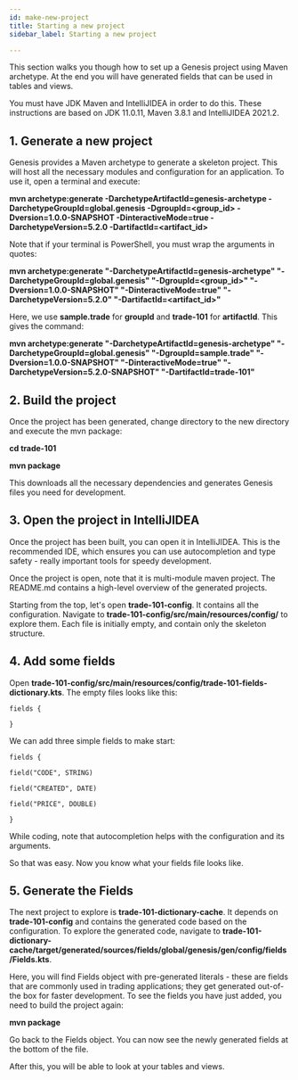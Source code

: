 ```yaml
---
id: make-new-project
title: Starting a new project
sidebar_label: Starting a new project

---
```

This section walks you though how to set up a Genesis project using Maven archetype. At the end you will have generated fields that can be used in tables and views.

You must have  JDK Maven and IntelliJIDEA in order to do this. These instructions are based on JDK 11.0.11, Maven 3.8.1 and IntelliJIDEA 2021.2.

## 1. Generate a new project

Genesis provides a Maven archetype to generate a skeleton project. This will host all the necessary modules and configuration for an application. To use it, open a terminal and execute:

**mvn archetype:generate -DarchetypeArtifactId=genesis-archetype -DarchetypeGroupId=global.genesis -DgroupId=<group_id> -Dversion=1.0.0-SNAPSHOT -DinteractiveMode=true -DarchetypeVersion=5.2.0 -DartifactId=<artifact_id>**

Note that if your terminal is PowerShell, you must wrap the arguments in quotes:

**mvn archetype:generate "-DarchetypeArtifactId=genesis-archetype" "-DarchetypeGroupId=global.genesis" "-DgroupId=<group_id>" "-Dversion=1.0.0-SNAPSHOT" "-DinteractiveMode=true" "-DarchetypeVersion=5.2.0" "-DartifactId=<artifact_id>"**

Here, we use  **sample.trade** for **groupId** and **trade-101** for **artifactId**. This gives the command:

**mvn archetype:generate "-DarchetypeArtifactId=genesis-archetype" "-DarchetypeGroupId=global.genesis" "-DgroupId=sample.trade" "-Dversion=1.0.0-SNAPSHOT" "-DinteractiveMode=true" "-DarchetypeVersion=5.2.0-SNAPSHOT" "-DartifactId=trade-101"**

## 2. Build the project

Once the project has been generated, change directory to the new directory and execute the mvn package:

**cd trade-101**

**mvn package**

This downloads all the necessary dependencies and generates Genesis files you need for development.

## 3. Open the project in IntelliJIDEA

Once the project has been built, you can open it in IntelliJIDEA. This is the recommended IDE, which ensures you can use autocompletion and type safety - really important tools for speedy development.

Once the project is open, note that it is multi-module maven project. The README.md contains a high-level overview of the generated projects.

Starting from the top, let's open **trade-101-config**. It contains all the configuration. Navigate to **trade-101-config/src/main/resources/config/** to explore them. Each file is initially empty, and contain only the skeleton structure. 

## 4. Add some fields

Open **trade-101-config/src/main/resources/config/trade-101-fields-dictionary.kts**. The empty files looks like this:

    fields {
    
    }

We can add three simple fields to make start:

    fields {
    
    field("CODE", STRING)
    
    field("CREATED", DATE)
    
    field("PRICE", DOUBLE)
    
    }

While coding, note that autocompletion helps with the configuration and its arguments.

So that was easy. Now you know what your fields file looks like.

## 5. Generate the Fields

The next project to explore is **trade-101-dictionary-cache**. It depends on **trade-101-config** and contains the generated code based on the configuration. To explore the generated code, navigate to **trade-101-dictionary-cache/target/generated/sources/fields/global/genesis/gen/config/fields/Fields.kts**. 

Here, you will find Fields object with pre-generated literals - these are fields that are commonly used in trading applications; they get generated out-of-the box for faster development. To see the fields you have just added, you need to build the project again:

**mvn package**

Go back to the Fields object. You can now see the newly generated fields at the bottom of the file.

After this, you will be able to look at your tables and views.